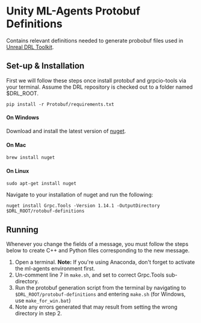 # Unity ML-Agents Protobuf Definitions

Contains relevant definitions needed to generate probobuf files used in [Unreal DRL Toolkit](https://github.com/AlanLaboratory/DeepReinforcementLearning).

## Set-up & Installation

First we will follow these steps once install protobuf and grpcio-tools via your terminal.
Assume the DRL repository is checked out to a folder named $DRL_ROOT.

`pip install -r Protobuf/requirements.txt`

#### On Windows

Download and install the latest version of [nuget](https://www.nuget.org/downloads).

#### On Mac

`brew install nuget`

#### On Linux

`sudo apt-get install nuget`

Navigate to your installation of nuget and run the following:

`nuget install Grpc.Tools -Version 1.14.1 -OutputDirectory $DRL_ROOT/rotobuf-definitions`

## Running

Whenever you change the fields of a message, you must follow the steps below to create C++ and Python files corresponding to the new message.

1. Open a terminal. **Note:** If you're using Anaconda, don't forget to activate the ml-agents environment first.
2. Un-comment line 7 in `make.sh`, and set to correct Grpc.Tools sub-directory.
3. Run the protobuf generation script from the terminal by navigating to `$DRL_ROOT/protobuf-definitions` and entering `make.sh` (for Windows, use `make_for_win.bat`)
4. Note any errors generated that may result from setting the wrong directory in step 2.
